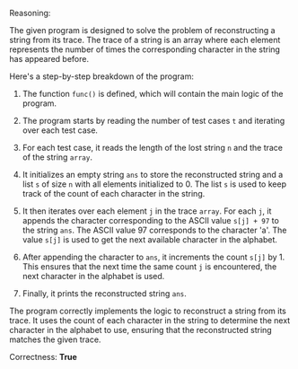 Reasoning:

The given program is designed to solve the problem of reconstructing a string from its trace. The trace of a string is an array where each element represents the number of times the corresponding character in the string has appeared before.

Here's a step-by-step breakdown of the program:

1. The function `func()` is defined, which will contain the main logic of the program.

2. The program starts by reading the number of test cases `t` and iterating over each test case.

3. For each test case, it reads the length of the lost string `n` and the trace of the string `array`.

4. It initializes an empty string `ans` to store the reconstructed string and a list `s` of size `n` with all elements initialized to 0. The list `s` is used to keep track of the count of each character in the string.

5. It then iterates over each element `j` in the trace `array`. For each `j`, it appends the character corresponding to the ASCII value `s[j] + 97` to the string `ans`. The ASCII value 97 corresponds to the character 'a'. The value `s[j]` is used to get the next available character in the alphabet.

6. After appending the character to `ans`, it increments the count `s[j]` by 1. This ensures that the next time the same count `j` is encountered, the next character in the alphabet is used.

7. Finally, it prints the reconstructed string `ans`.

The program correctly implements the logic to reconstruct a string from its trace. It uses the count of each character in the string to determine the next character in the alphabet to use, ensuring that the reconstructed string matches the given trace.

Correctness: **True**